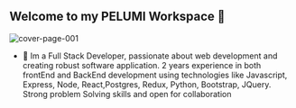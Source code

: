 ## Welcome to my PELUMI Workspace 👋

![cover-page-001](https://github.com/user-attachments/assets/7c79fc3d-6738-44b2-a809-8c7892e1aaf8)

- 🔭 Im a  Full Stack Developer, passionate about web development and creating robust software application. 2 years experience in both frontEnd and BackEnd development using technologies like Javascript, Express, Node, React,Postgres, Redux, Python, Bootstrap, JQuery. Strong problem Solving skills and open for collaboration
<!--
